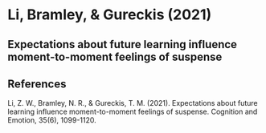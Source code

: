 # Li, Bramley, & Gureckis (2021)

## Expectations about future learning influence moment-to-moment feelings of suspense

## References

Li, Z. W., Bramley, N. R., & Gureckis, T. M. (2021). Expectations about future learning influence moment-to-moment feelings of suspense. Cognition and Emotion, 35(6), 1099-1120.